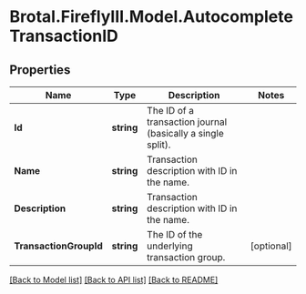 # Brotal.FireflyIII.Model.AutocompleteTransactionID

## Properties

Name | Type | Description | Notes
------------ | ------------- | ------------- | -------------
**Id** | **string** | The ID of a transaction journal (basically a single split). | 
**Name** | **string** | Transaction description with ID in the name. | 
**Description** | **string** | Transaction description with ID in the name. | 
**TransactionGroupId** | **string** | The ID of the underlying transaction group. | [optional] 

[[Back to Model list]](../../README.md#documentation-for-models) [[Back to API list]](../../README.md#documentation-for-api-endpoints) [[Back to README]](../../README.md)

